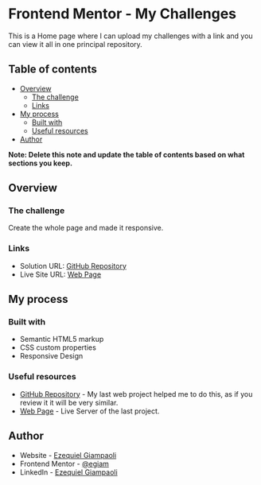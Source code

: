 # Frontend Mentor - My Challenges

This is a Home page where I can upload my challenges with a link and you can view it all in one principal repository.

## Table of contents

- [Overview](#overview)
  - [The challenge](#the-challenge)
  - [Links](#links)
- [My process](#my-process)
  - [Built with](#built-with)
  - [Useful resources](#useful-resources)
- [Author](#author)

**Note: Delete this note and update the table of contents based on what sections you keep.**

## Overview

### The challenge

Create the whole page and made it responsive.

### Links

- Solution URL: [GitHub Repository](https://github.com/egiam/frontendmentor_challenges)
- Live Site URL: [Web Page](https://egiam.github.io/frontendmentor_challenges/)

## My process

### Built with

- Semantic HTML5 markup
- CSS custom properties
- Responsive Design

### Useful resources

- [GitHub Repository](https://github.com/egiam/Web-Site-Project-devichoi) - My last web project helped me to do this, as if you review it it will be very similar.
- [Web Page](https://egiam.github.io/Web-Site-Project-devichoi/) - Live Server of the last project.

## Author

- Website - [Ezequiel Giampaoli](https://egiam.github.io/)
- Frontend Mentor - [@egiam](https://www.frontendmentor.io/profile/egiam)
- LinkedIn - [Ezequiel Giampaoli](https://www.linkedin.com/in/ezequiel-giampaoli/)
